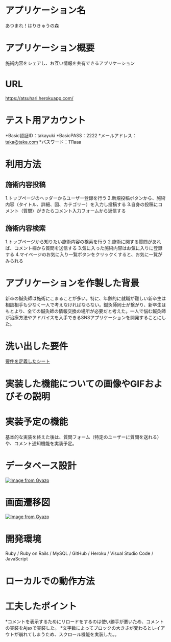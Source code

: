 # アプリケーション名  
あつまれ！はりきゅうの森

# アプリケーション概要
施術内容をシェアし、お互い情報を共有できるアプリケーション

# URL
https://atsuhari.herokuapp.com/

# テスト用アカウント
*Basic認証ID：takayuki
*BasicPASS：2222
*メールアドレス：taka@taka.com
*パスワード：111aaa

# 利用方法

## 施術内容投稿
1.トップページのヘッダーからユーザー登録を行う
2.新規投稿ボタンから、施術内容（タイトル、詳細、図、カテゴリー）を入力し投稿する
3.自身の投稿にコメント（質問）がきたらコメント入力フォームから返信する

## 施術内容検索
1.トップページから知りたい施術内容の検索を行う
2.施術に関する質問があれば、コメント欄から質問を送信する
3.気に入った施術内容はお気に入りに登録する
4.マイページのお気に入り一覧ボタンをクリックくすると、お気に一覧がみられる


# アプリケーションを作製した背景
新卒の鍼灸師は施術にこまることが多い。特に、年齢的に就職が難しい新卒生は相談相手も少なく一人で考えなければならない。鍼灸師同士が繋がり、新卒生はもとより、全ての鍼灸師の情報交換の場所が必要だと考えた。一人で悩む鍼灸師が治療方法やアドバイスを入手できるSNSアプリケーションを開発することにした。

# 洗い出した要件
[要件を定義したシート](https://docs.google.com/spreadsheets/d/1Iornk2FiQOjZeWALvPFTZoW3DC81e3KgkgiEI2xwsDs/edit#gid=982722306)

# 実装した機能についての画像やGIFおよびその説明

# 実装予定の機能
基本的な実装を終えた後は、質問フォーム（特定のユーザーに質問を送れる）や、コメント通知機能を実装予定。


# データベース設計
[![Image from Gyazo](https://i.gyazo.com/430c82f1e112c14513926c010142aee0.png)](https://gyazo.com/430c82f1e112c14513926c010142aee0)

# 画面遷移図
[![Image from Gyazo](https://i.gyazo.com/2622fb71c1a3b921c399575f0cd8deb2.png)](https://gyazo.com/2622fb71c1a3b921c399575f0cd8deb2)

# 開発環境
Ruby / Ruby on Rails / MySQL / GitHub / Heroku / Visual Studio Code / JavaScript

# ローカルでの動作方法

# 工夫したポイント
*コメントを表示するためにリロードをするのは使い勝手が悪いため、コメントの実装をAjaxで実装した。
*文字数によってブロックの大きさが変わるとレイアウトが崩れてしまうため、スクロール機能を実装した。。